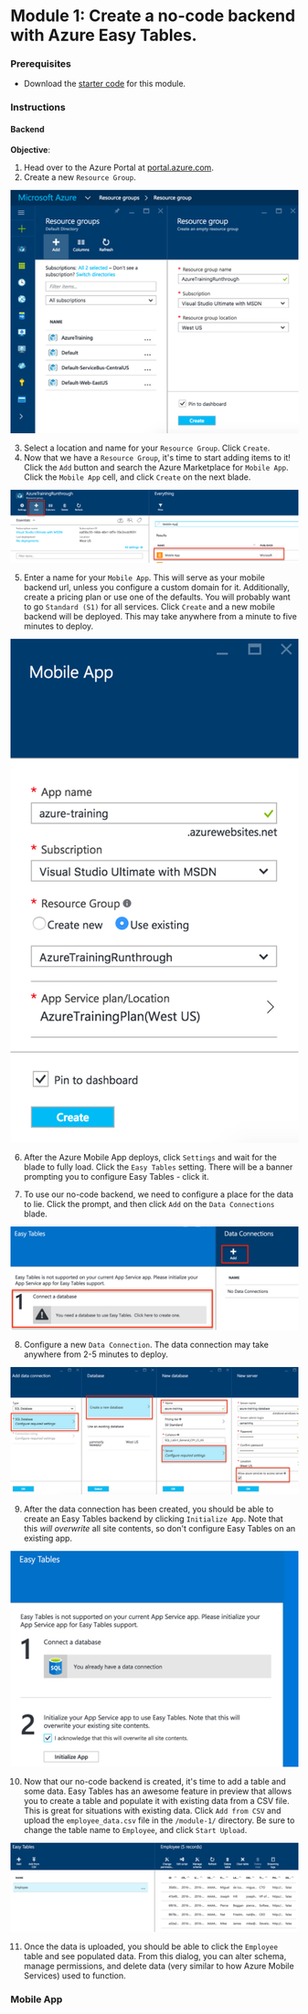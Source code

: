 # Module 1: Create a no-code backend with Azure Easy Tables.

### Prerequisites
* Download the [starter code](http://www.google.com) for this module.

### Instructions
#### Backend
**Objective**:

1. Head over to the Azure Portal at [portal.azure.com](portal.azure.com).
2. Create a new `Resource Group`.

 ![](/modules/module-1/images/create_resource_group.png)

3. Select a location and name for your `Resource Group`. Click `Create`. 
4. Now that we have a `Resource Group`, it's time to start adding items to it! Click the `Add` button and search the Azure Marketplace for `Mobile App`. Click the `Mobile App` cell, and click `Create` on the next blade.

 ![](/modules/module-1/images/create_new_mobile_app.png)

5. Enter a name for your `Mobile App`. This will serve as your mobile backend url, unless you configure a custom domain for it. Additionally, create a pricing plan or use one of the defaults. You will probably want to go `Standard (S1)` for all services. Click `Create` and a new mobile backend will be deployed. This may take anywhere from a minute to five minutes to deploy.

 ![](/modules/module-1/images/create_mobile_app.png)

6. After the Azure Mobile App deploys, click `Settings` and wait for the blade to fully load. Click the `Easy Tables` setting. There will be a banner prompting you to configure Easy Tables - click it. 

7. To use our no-code backend, we need to configure a place for the data to lie. Click the prompt, and then click `Add` on the `Data Connections` blade.

 ![](/modules/module-1/images/connect_database.png)

8. Configure a new `Data Connection`. The data connection may take anywhere from 2-5 minutes to deploy.

 ![](/modules/module-1/images/configure_data_connection.png)

9. After the data connection has been created, you should be able to create an Easy Tables backend by clicking `Initialize App`. Note that this _will overwrite_ all site contents, so don't configure Easy Tables on an existing app.

 ![](/modules/module-1/images/initialize_app.png)

10. Now that our no-code backend is created, it's time to add a table and some data. Easy Tables has an awesome feature in preview that allows you to create a table and populate it with existing data from a CSV file. This is great for situations with existing data. Click `Add from CSV` and upload the `employee_data.csv` file in the `/module-1/` directory. Be sure to change the table name to `Employee`, and click `Start Upload`.

 ![](/modules/module-1/images/populated_easy_table.png)

11. Once the data is uploaded, you should be able to click the `Employee` table and see populated data. From this dialog, you can alter schema, manage permissions, and delete data (very similar to how Azure Mobile Services) used to function.

### Mobile App
